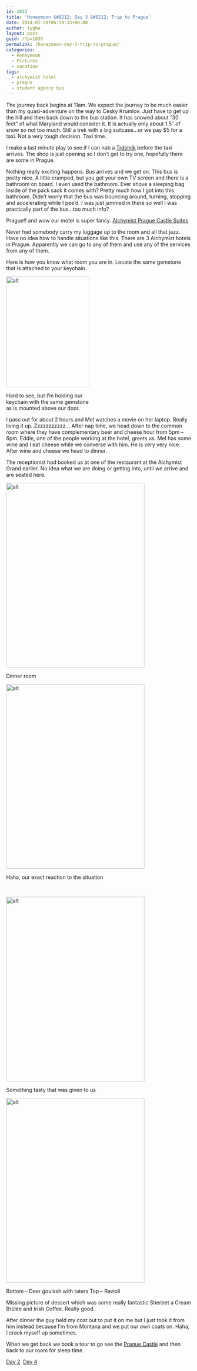```yaml
---
id: 1033
title: 'Honeymoon &#8212; Day 3 &#8212; Trip to Prague'
date: 2014-01-28T06:19:33+00:00
author: tyghe
layout: post
guid: /?p=1033
permalink: /honeymoon-day-3-trip-to-prague/
categories:
  - Honeymoon
  - Pictures
  - vacation
tags:
  - alchymist hotel
  - prague
  - student agency bus
---
```

The journey back begins at 11am. We expect the journey to be much easier than my quasi-adventure on the way to Cesky Krumlov. Just have to get up the hill and then back down to the bus station. It has snowed about &#8220;30 feet&#8221; of what Maryland would consider it. It is actually only about 1.5&#8243; of snow so not too much. Still a trek with a big suitcase&#8230;or we pay $5 for a taxi. Not a very tough decision. Taxi time.<!--more-->

I make a last minute play to see if I can nab a [Trdelník](http://en.wikipedia.org/wiki/Trdeln%C3%ADk) before the taxi arrives. The shop is just opening so I don&#8217;t get to try one, hopefully there are some in Prague.

Nothing really exciting happens. Bus arrives and we get on. This bus is pretty nice. A little cramped, but you get your own TV screen and there is a bathroom on board. I even used the bathroom. Ever shove a sleeping bag inside of the pack sack it comes with? Pretty much how I got into this bathroom. Didn&#8217;t worry that the bus was bouncing around, turning, stopping and accelerating while I pee&#8217;d. I was just jammed in there so well I was practically part of the bus&#8230;too much info?

Prague!! and wow our motel is super fancy. <a title="Alchymist Prague Castle Suits Map" href="https://goo.gl/maps/VpcGi" target="_blank">Alchymist Prague Castle Suites</a>

Never had somebody carry my luggage up to the room and all that jazz. Have no idea how to handle situations like this. There are 3 Alchymist hotels in Prague. Apparently we can go to any of them and use any of the services from any of them.

Here is how you know what room you are in. Locate the same gemstone that is attached to your keychain.

<div style="width: 236px" class="wp-caption alignnone">
  <img class=" " alt="alt" src="https://lh4.googleusercontent.com/_MikavRqEC_T9ACQC4ydKEhqm6DAPT7VMYUQ85MvG6k=w377-h502-no" width="226" height="301" />
  
  <p class="wp-caption-text">
    Hard to see, but I&#8217;m holding our keychain with the same gemstone as is mounted above our door.
  </p>
</div>

I pass out for about 2 hours and Mel watches a movie on her laptop. Really living it up..Zzzzzzzzzzz&#8230; After nap time, we head down to the common room where they have complementary beer and cheese hour from 5pm &#8211; 6pm. Eddie, one of the people working at the hotel, greets us. Mel has some wine and I eat cheese while we converse with him. He is very very nice. After wine and cheese we head to dinner.

The receptionist had booked us at one of the restaurant at the Alchymist Grand earlier. No idea what we are doing or getting into, until we arrive and are seated here.

<div style="width: 386px" class="wp-caption alignnone">
  <img alt="alt" src="https://lh4.googleusercontent.com/-nYEA_lFY8q8/UuVuxb-uVnI/AAAAAAAAPPo/2E2LC_zzNIY/w377-h502-no/IMG_20140126_192714.jpg" width="376" height="502" />
  
  <p class="wp-caption-text">
    Dinner room
  </p>
</div>

<div style="width: 386px" class="wp-caption alignnone">
  <img alt="alt" src="https://lh6.googleusercontent.com/-MEfqB2g0zW0/UuVu1mCpCEI/AAAAAAAAPP0/YyhGwmSAMf0/w377-h502-no/IMG_20140126_192719.jpg" width="376" height="502" />
  
  <p class="wp-caption-text">
    Haha, our exact reaction to the situation
  </p>
</div>

&nbsp;

<div style="width: 386px" class="wp-caption alignnone">
  <img alt="alt" src="https://lh3.googleusercontent.com/-Rk5vT49HMyY/UuVutXBhSCI/AAAAAAAAPPc/uaRed7vkLdQ/w377-h502-no/IMG_20140126_192528.jpg" width="376" height="502" />
  
  <p class="wp-caption-text">
    Something tasty that was given to us
  </p>
</div>

<div style="width: 386px" class="wp-caption alignnone">
  <img alt="alt" src="https://lh3.googleusercontent.com/-gA2d7OFKG_s/UuVu5rVuH0I/AAAAAAAAPQA/mK1tLkCEVCQ/w377-h502-no/IMG_20140126_193824.jpg" width="376" height="502" />
  
  <p class="wp-caption-text">
    Bottom &#8211; Deer goulash with taters Top &#8211; Ravioli
  </p>
</div>

Missing picture of dessert which was some really fantastic Sherbet a Cream Brûlée and Irish Coffee. Really good.

After dinner the guy held my coat out to put it on me but I just took it from him instead because I&#8217;m from Montana and we put our own coats on. Haha, I crack myself up sometimes.

When we get back we book a tour to go see the <a title="Prague Castle" href="http://en.wikipedia.org/wiki/Prague_Castle" target="_blank">Prague Castle</a> and then back to our room for sleep time.

[Day 2](/honeymoon-day-2-cesky-krumlov/ "Honeymoon — Day 2 — Cesky Krumlov")  [Day 4](/honeymoon-day-4-prague-castle/ "Honeymoon — Day 4 — Prague Castle")
